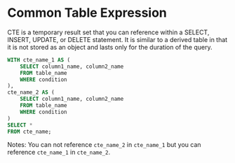 # Common Table Expression

CTE is a temporary result set that you can reference within a SELECT, INSERT, UPDATE, or DELETE statement. It is similar to a derived table in that it is not stored as an object and lasts only for the duration of the query.

```sql
WITH cte_name_1 AS (
    SELECT column1_name, column2_name
    FROM table_name
    WHERE condition
),
cte_name_2 AS (
    SELECT column1_name, column2_name
    FROM table_name
    WHERE condition
)
SELECT *
FROM cte_name;
```

Notes: You can not reference `cte_name_2` in `cte_name_1` but you can reference `cte_name_1` in `cte_name_2`.
